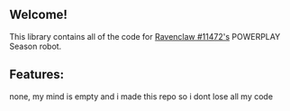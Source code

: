 ## Welcome!
This library contains all of the code for [Ravenclaw #11472's](https://sites.google.com/mypisd.net/11472ravenclawrobotics/home) POWERPLAY Season robot.

## Features:
none, my mind is empty and i made this repo so i dont lose all my code

